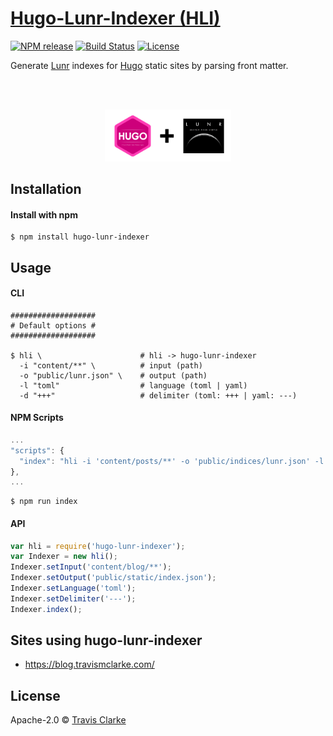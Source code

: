 # [Hugo-Lunr-Indexer (HLI)](https://blog.travismclarke.com/project/hugo-lunr-indexer/)

[![NPM release](https://img.shields.io/npm/v/hugo-lunr-indexer.svg)](https://www.npmjs.com/package/hugo-lunr-indexer)
[![Build Status](https://circleci.com/gh/clarketm/hugo-lunr-indexer.svg?style=shield)](https://circleci.com/gh/clarketm/hugo-lunr-indexer)
[![License](https://img.shields.io/npm/l/hugo-lunr-indexer.svg)](LICENSE.md)

Generate [Lunr](https://lunrjs.com/) indexes for [Hugo](https://gohugo.io/) static sites by parsing front matter.

<br>
<br>
<a href="https://blog.travismclarke.com/project/hugo-lunr-indexer/">
  <p align="center"><img width="40%" src="/hero.png" /></p>
</a>

## Installation

#### Install with npm

```shell
$ npm install hugo-lunr-indexer
```

## Usage

#### CLI

```shell
###################
# Default options #
###################

$ hli \                      # hli -> hugo-lunr-indexer
  -i "content/**" \          # input (path)
  -o "public/lunr.json" \    # output (path)
  -l "toml"                  # language (toml | yaml)
  -d "+++"                   # delimiter (toml: +++ | yaml: ---)
```

#### NPM Scripts

```javascript
...
"scripts": {
  "index": "hli -i 'content/posts/**' -o 'public/indices/lunr.json' -l 'yaml' -d '---'"
},
...
```

```shell
$ npm run index
```

#### API

```javascript
var hli = require('hugo-lunr-indexer');
var Indexer = new hli();
Indexer.setInput('content/blog/**');
Indexer.setOutput('public/static/index.json');
Indexer.setLanguage('toml');
Indexer.setDelimiter('---');
Indexer.index();
```

## Sites using hugo-lunr-indexer
* https://blog.travismclarke.com/

## License
Apache-2.0 © [Travis Clarke](https://www.travismclarke.com/)
